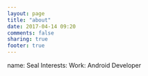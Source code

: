 ```yaml
---
layout: page
title: "about"
date: 2017-04-14 09:20
comments: false
sharing: true
footer: true
---
```

name: Seal
Interests: 
Work: Android Developer
